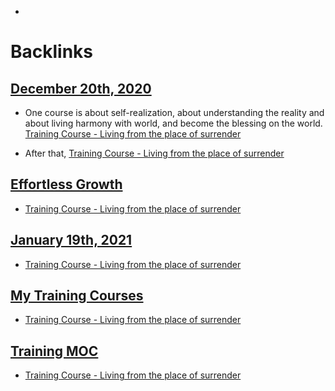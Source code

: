 - 

# Backlinks
## [December 20th, 2020](<December 20th, 2020.md>)
- One course is about self-realization, about understanding the reality and about living harmony with world, and become the blessing on the world. [Training Course - Living from the place of surrender](<Training Course - Living from the place of surrender.md>)

- After that, [Training Course - Living from the place of surrender](<Training Course - Living from the place of surrender.md>)

## [Effortless Growth](<Effortless Growth.md>)
- [Training Course - Living from the place of surrender](<Training Course - Living from the place of surrender.md>)

## [January 19th, 2021](<January 19th, 2021.md>)
- [Training Course - Living from the place of surrender](<Training Course - Living from the place of surrender.md>)

## [My Training Courses](<My Training Courses.md>)
- [Training Course - Living from the place of surrender](<Training Course - Living from the place of surrender.md>)

## [Training MOC](<Training MOC.md>)
- [Training Course - Living from the place of surrender](<Training Course - Living from the place of surrender.md>)

